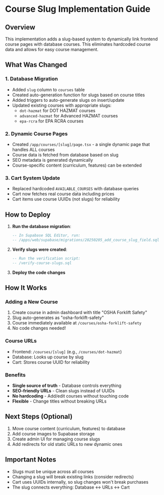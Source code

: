# Course Slug Implementation Guide

## Overview
This implementation adds a slug-based system to dynamically link frontend course pages with database courses. This eliminates hardcoded course data and allows for easy course management.

## What Was Changed

### 1. Database Migration
- Added `slug` column to `courses` table
- Created auto-generation function for slugs based on course titles
- Added triggers to auto-generate slugs on insert/update
- Updated existing courses with appropriate slugs:
  - `dot-hazmat` for DOT HAZMAT courses
  - `advanced-hazmat` for Advanced HAZMAT courses
  - `epa-rcra` for EPA RCRA courses

### 2. Dynamic Course Pages
- Created `/app/courses/[slug]/page.tsx` - a single dynamic page that handles ALL courses
- Course data is fetched from database based on slug
- SEO metadata is generated dynamically
- Course-specific content (curriculum, features) can be extended

### 3. Cart System Update
- Replaced hardcoded `AVAILABLE_COURSES` with database queries
- Cart now fetches real course data including prices
- Cart items use course UUIDs (not slugs) for reliability

## How to Deploy

1. **Run the database migration**:
   ```sql
   -- In Supabase SQL Editor, run:
   -- /apps/web/supabase/migrations/20250205_add_course_slug_field.sql
   ```

2. **Verify slugs were created**:
   ```sql
   -- Run the verification script:
   -- /verify-course-slugs.sql
   ```

3. **Deploy the code changes**

## How It Works

### Adding a New Course
1. Create course in admin dashboard with title "OSHA Forklift Safety"
2. Slug auto-generates as "osha-forklift-safety"
3. Course immediately available at `/courses/osha-forklift-safety`
4. No code changes needed!

### Course URLs
- Frontend: `/courses/[slug]` (e.g., `/courses/dot-hazmat`)
- Database: Looks up course by slug
- Cart: Stores course UUID for reliability

### Benefits
- **Single source of truth** - Database controls everything
- **SEO-friendly URLs** - Clean slugs instead of UUIDs
- **No hardcoding** - Add/edit courses without touching code
- **Flexible** - Change titles without breaking URLs

## Next Steps (Optional)
1. Move course content (curriculum, features) to database
2. Add course images to Supabase storage
3. Create admin UI for managing course slugs
4. Add redirects for old static URLs to new dynamic ones

## Important Notes
- Slugs must be unique across all courses
- Changing a slug will break existing links (consider redirects)
- Cart uses UUIDs internally, so slug changes won't break purchases
- The slug connects everything: Database ↔ URLs ↔ Cart